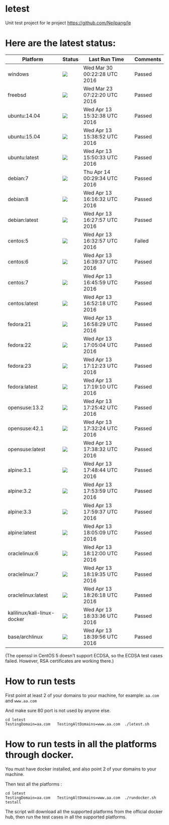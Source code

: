 # letest
Unit test project for le project https://github.com/Neilpang/le



# Here are the latest status:

| Platform | Status| Last Run Time| Comments|
-----------|-------|--------------|---------|
|windows|![](https://cdn.rawgit.com/Neilpang/letest/master/status/windows.svg?1459297348)|Wed Mar 30 00:22:28 UTC 2016| Passed |
|freebsd|![](https://cdn.rawgit.com/Neilpang/letest/master/status/freebsd.svg?1458717740)|Wed Mar 23 07:22:20 UTC 2016| Passed |
|ubuntu:14.04|![](https://cdn.rawgit.com/Neilpang/letest/master/status/ubuntu-14.04.svg?1460561558)|Wed Apr 13 15:32:38 UTC 2016| Passed |
|ubuntu:15.04|![](https://cdn.rawgit.com/Neilpang/letest/master/status/ubuntu-15.04.svg?1460561932)|Wed Apr 13 15:38:52 UTC 2016| Passed |
|ubuntu:latest|![](https://cdn.rawgit.com/Neilpang/letest/master/status/ubuntu-latest.svg?1460562633)|Wed Apr 13 15:50:33 UTC 2016| Passed |
|debian:7|![](https://cdn.rawgit.com/Neilpang/letest/master/status/debian-7.svg?1460593774)|Thu Apr 14 00:29:34 UTC 2016| Passed |
|debian:8|![](https://cdn.rawgit.com/Neilpang/letest/master/status/debian-8.svg?1460564192)|Wed Apr 13 16:16:32 UTC 2016| Passed |
|debian:latest|![](https://cdn.rawgit.com/Neilpang/letest/master/status/debian-latest.svg?1460564877)|Wed Apr 13 16:27:57 UTC 2016| Passed |
|centos:5|![](https://cdn.rawgit.com/Neilpang/letest/master/status/centos-5.svg?1460565177)|Wed Apr 13 16:32:57 UTC 2016| Failed |
|centos:6|![](https://cdn.rawgit.com/Neilpang/letest/master/status/centos-6.svg?1460565577)|Wed Apr 13 16:39:37 UTC 2016| Passed |
|centos:7|![](https://cdn.rawgit.com/Neilpang/letest/master/status/centos-7.svg?1460565959)|Wed Apr 13 16:45:59 UTC 2016| Passed |
|centos:latest|![](https://cdn.rawgit.com/Neilpang/letest/master/status/centos-latest.svg?1460566338)|Wed Apr 13 16:52:18 UTC 2016| Passed |
|fedora:21|![](https://cdn.rawgit.com/Neilpang/letest/master/status/fedora-21.svg?1460566709)|Wed Apr 13 16:58:29 UTC 2016| Passed |
|fedora:22|![](https://cdn.rawgit.com/Neilpang/letest/master/status/fedora-22.svg?1460567104)|Wed Apr 13 17:05:04 UTC 2016| Passed |
|fedora:23|![](https://cdn.rawgit.com/Neilpang/letest/master/status/fedora-23.svg?1460567543)|Wed Apr 13 17:12:23 UTC 2016| Passed |
|fedora:latest|![](https://cdn.rawgit.com/Neilpang/letest/master/status/fedora-latest.svg?1460567950)|Wed Apr 13 17:19:10 UTC 2016| Passed |
|opensuse:13.2|![](https://cdn.rawgit.com/Neilpang/letest/master/status/opensuse-13.2.svg?1460568342)|Wed Apr 13 17:25:42 UTC 2016| Passed |
|opensuse:42.1|![](https://cdn.rawgit.com/Neilpang/letest/master/status/opensuse-42.1.svg?1460568744)|Wed Apr 13 17:32:24 UTC 2016| Passed |
|opensuse:latest|![](https://cdn.rawgit.com/Neilpang/letest/master/status/opensuse-latest.svg?1460569112)|Wed Apr 13 17:38:32 UTC 2016| Passed |
|alpine:3.1|![](https://cdn.rawgit.com/Neilpang/letest/master/status/alpine-3.1.svg?1460569724)|Wed Apr 13 17:48:44 UTC 2016| Passed |
|alpine:3.2|![](https://cdn.rawgit.com/Neilpang/letest/master/status/alpine-3.2.svg?1460570039)|Wed Apr 13 17:53:59 UTC 2016| Passed |
|alpine:3.3|![](https://cdn.rawgit.com/Neilpang/letest/master/status/alpine-3.3.svg?1460570377)|Wed Apr 13 17:59:37 UTC 2016| Passed |
|alpine:latest|![](https://cdn.rawgit.com/Neilpang/letest/master/status/alpine-latest.svg?1460570709)|Wed Apr 13 18:05:09 UTC 2016| Passed |
|oraclelinux:6|![](https://cdn.rawgit.com/Neilpang/letest/master/status/oraclelinux-6.svg?1460571120)|Wed Apr 13 18:12:00 UTC 2016| Passed |
|oraclelinux:7|![](https://cdn.rawgit.com/Neilpang/letest/master/status/oraclelinux-7.svg?1460571575)|Wed Apr 13 18:19:35 UTC 2016| Passed |
|oraclelinux:latest|![](https://cdn.rawgit.com/Neilpang/letest/master/status/oraclelinux-latest.svg?1460571978)|Wed Apr 13 18:26:18 UTC 2016| Passed |
|kalilinux/kali-linux-docker|![](https://cdn.rawgit.com/Neilpang/letest/master/status/kalilinux-kali-linux-docker.svg?1460572416)|Wed Apr 13 18:33:36 UTC 2016| Passed |
|base/archlinux|![](https://cdn.rawgit.com/Neilpang/letest/master/status/base-archlinux.svg?1460572796)|Wed Apr 13 18:39:56 UTC 2016| Passed |
(The openssl in CentOS 5 doesn't support ECDSA, so the ECDSA test cases failed. However, RSA certificates are working there.)

# How to run tests

First point at least 2 of your domains to your machine, 
for example: `aa.com` and `www.aa.com`

And make sure 80 port is not used by anyone else.

```
cd letest
TestingDomain=aa.com   TestingAltDomains=www.aa.com  ./letest.sh
```

# How to run tests in all the platforms through docker.

You must have docker installed, and also point 2 of your domains to your machine.

Then test all the platforms :

```
cd letest
TestingDomain=aa.com   TestingAltDomains=www.aa.com  ./rundocker.sh  testall
```

The script will download all the supported platforms from the official docker hub, then run the test cases in all the supported platforms.






